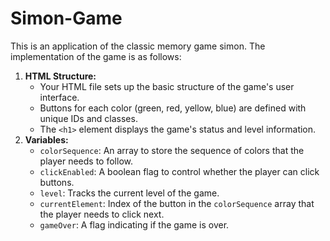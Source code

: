 # Simon-Game
This is an application of the classic memory game simon. The implementation of the game is as follows:
1. **HTML Structure:**
   - Your HTML file sets up the basic structure of the game's user interface.
   - Buttons for each color (green, red, yellow, blue) are defined with unique IDs and classes.
   - The `<h1>` element displays the game's status and level information.
2. **Variables:**
   - `colorSequence`: An array to store the sequence of colors that the player needs to follow.
   - `clickEnabled`: A boolean flag to control whether the player can click buttons.
   - `level`: Tracks the current level of the game.
   - `currentElement`: Index of the button in the `colorSequence` array that the player needs to click next.
   - `gameOver`: A flag indicating if the game is over.

